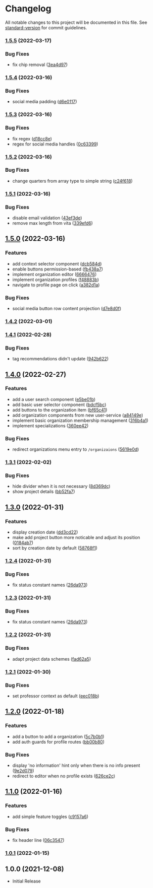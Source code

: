 # Changelog

All notable changes to this project will be documented in this file. See [standard-version](https://github.com/conventional-changelog/standard-version) for commit guidelines.

### [1.5.5](https://github.com/innovation-hub-bergisches-rheinland/prox-web-client/compare/v1.5.4...v1.5.5) (2022-03-17)


### Bug Fixes

* fix chip removal ([3ea4d97](https://github.com/innovation-hub-bergisches-rheinland/prox-web-client/commit/3ea4d970f19b21181c058e9c9c58f08d108acb2f))

### [1.5.4](https://github.com/innovation-hub-bergisches-rheinland/prox-web-client/compare/v1.5.3...v1.5.4) (2022-03-16)


### Bug Fixes

* social media padding ([d6e0117](https://github.com/innovation-hub-bergisches-rheinland/prox-web-client/commit/d6e01178542fda17b84682af49e698e986274bd4))

### [1.5.3](https://github.com/innovation-hub-bergisches-rheinland/prox-web-client/compare/v1.5.2...v1.5.3) (2022-03-16)


### Bug Fixes

* fix regex ([d18cc8e](https://github.com/innovation-hub-bergisches-rheinland/prox-web-client/commit/d18cc8e9db18abace8514db2d338f08db2a92c4f))
* regex for social media handles ([0c63399](https://github.com/innovation-hub-bergisches-rheinland/prox-web-client/commit/0c63399605d8354c9c26d5ad5468b3d99ef1eeb8))

### [1.5.2](https://github.com/innovation-hub-bergisches-rheinland/prox-web-client/compare/v1.5.1...v1.5.2) (2022-03-16)


### Bug Fixes

* change quarters from array type to simple string ([c24f618](https://github.com/innovation-hub-bergisches-rheinland/prox-web-client/commit/c24f618b5efd64d8e546bb755b04550fdadae7b4))

### [1.5.1](https://github.com/innovation-hub-bergisches-rheinland/prox-web-client/compare/v1.5.0...v1.5.1) (2022-03-16)


### Bug Fixes

* disable email validation ([43ef3de](https://github.com/innovation-hub-bergisches-rheinland/prox-web-client/commit/43ef3de4b25d618f7c5dfc9da412f3961abd9254))
* remove max length from vita ([339efd6](https://github.com/innovation-hub-bergisches-rheinland/prox-web-client/commit/339efd6114cece988ac5a72a7012737cc29e48af))

## [1.5.0](https://github.com/innovation-hub-bergisches-rheinland/prox-web-client/compare/v1.4.2...v1.5.0) (2022-03-16)


### Features

* add context selector component ([dcb584d](https://github.com/innovation-hub-bergisches-rheinland/prox-web-client/commit/dcb584dd62220b46a4ff90f45e757d193a38f6f1))
* enable buttons permission-based ([fb438a7](https://github.com/innovation-hub-bergisches-rheinland/prox-web-client/commit/fb438a78fa00f5ba88c72c055d9ca4b842d357b1))
* implement organization editor ([6666476](https://github.com/innovation-hub-bergisches-rheinland/prox-web-client/commit/6666476ddeb460af4f9f036fb1ed73a0c3c9fc2e))
* implement organization profiles ([f48883b](https://github.com/innovation-hub-bergisches-rheinland/prox-web-client/commit/f48883bc9d34a85c2bc88243a50e69cd5f150160))
* navigate to profile page on click ([a382d1a](https://github.com/innovation-hub-bergisches-rheinland/prox-web-client/commit/a382d1a786f0dcc64f20828c269c7abdb691790c))


### Bug Fixes

* social media button row content projection ([d7e8d0f](https://github.com/innovation-hub-bergisches-rheinland/prox-web-client/commit/d7e8d0fbddb21dc956e6e74aab75013eb5f629c0))

### [1.4.2](https://github.com/innovation-hub-bergisches-rheinland/prox-web-client/compare/v1.4.1...v1.4.2) (2022-03-01)

### [1.4.1](https://github.com/innovation-hub-bergisches-rheinland/prox-web-client/compare/v1.4.0...v1.4.1) (2022-02-28)


### Bug Fixes

* tag recommendations didn't update ([942b622](https://github.com/innovation-hub-bergisches-rheinland/prox-web-client/commit/942b622dad24857df32c1091edc75ab4a26389fb))

## [1.4.0](https://github.com/innovation-hub-bergisches-rheinland/prox-web-client/compare/v1.3.1...v1.4.0) (2022-02-27)


### Features

* add a user search component ([e5be01b](https://github.com/innovation-hub-bergisches-rheinland/prox-web-client/commit/e5be01b93dce1b2d531546c401d46059f7a3066a))
* add basic user selector component ([bdcf5bc](https://github.com/innovation-hub-bergisches-rheinland/prox-web-client/commit/bdcf5bc620249a4443cd219efb93e0f68423433e))
* add buttons to the organization item ([bf65c41](https://github.com/innovation-hub-bergisches-rheinland/prox-web-client/commit/bf65c41b500d78b1cfdcf82951fdcbeba5ab65c9))
* add organization components from new user-service ([a84149e](https://github.com/innovation-hub-bergisches-rheinland/prox-web-client/commit/a84149ee080325b9352859fd2739e7789aa7e3aa))
* implement basic organization membership management ([316b4a1](https://github.com/innovation-hub-bergisches-rheinland/prox-web-client/commit/316b4a147d51bcfa862a63c25e6b555366419dcc))
* implement specializations ([360ee42](https://github.com/innovation-hub-bergisches-rheinland/prox-web-client/commit/360ee42d16b6e5d348a81cafb44b9b3498d365e0))


### Bug Fixes

* redirect organizations menu entry to `/organizaions` ([5619e0d](https://github.com/innovation-hub-bergisches-rheinland/prox-web-client/commit/5619e0dc9eae59a8bba2a4ab5bbfdc9998f34771))

### [1.3.1](https://github.com/innovation-hub-bergisches-rheinland/prox-web-client/compare/v1.3.0...v1.3.1) (2022-02-02)


### Bug Fixes

* hide divider when it is not necessary ([8d369dc](https://github.com/innovation-hub-bergisches-rheinland/prox-web-client/commit/8d369dcdb066a5e60481582bb31eb169d0c0cab6))
* show project details ([bb52fa7](https://github.com/innovation-hub-bergisches-rheinland/prox-web-client/commit/bb52fa72be413362afc7bb9528e52ff661f99259))

## [1.3.0](https://github.com/innovation-hub-bergisches-rheinland/prox-web-client/compare/v1.2.4...v1.3.0) (2022-01-31)


### Features

* display creation date ([dd3cd22](https://github.com/innovation-hub-bergisches-rheinland/prox-web-client/commit/dd3cd227c137c92973ec3acfb9743b73637e8970))
* make add project button more noticable and adjust its position ([0184ab7](https://github.com/innovation-hub-bergisches-rheinland/prox-web-client/commit/0184ab728e74e187552ad42eb805bf92c4450404))
* sort by creation date by default ([58768f1](https://github.com/innovation-hub-bergisches-rheinland/prox-web-client/commit/58768f1aec26c1323d0f91e65bf91f78317b0125))

### [1.2.4](https://github.com/innovation-hub-bergisches-rheinland/prox-web-client/compare/v1.2.2...v1.2.4) (2022-01-31)


### Bug Fixes

* fix status constant names ([26da973](https://github.com/innovation-hub-bergisches-rheinland/prox-web-client/commit/26da973eecc0bcf68f0ad69ecc3886bfb7e50ef0))

### [1.2.3](https://github.com/innovation-hub-bergisches-rheinland/prox-web-client/compare/v1.2.2...v1.2.3) (2022-01-31)


### Bug Fixes

* fix status constant names ([26da973](https://github.com/innovation-hub-bergisches-rheinland/prox-web-client/commit/26da973eecc0bcf68f0ad69ecc3886bfb7e50ef0))

### [1.2.2](https://github.com/innovation-hub-bergisches-rheinland/prox-web-client/compare/v1.2.1...v1.2.2) (2022-01-31)

### Bug Fixes

- adapt project data schemes
  ([fad62a5](https://github.com/innovation-hub-bergisches-rheinland/prox-web-client/commit/fad62a5fe31ff0c707724104ff47012e03c07524))

### [1.2.1](https://github.com/innovation-hub-bergisches-rheinland/prox-web-client/compare/v1.2.0...v1.2.1) (2022-01-30)

### Bug Fixes

- set professor context as default
  ([eec018b](https://github.com/innovation-hub-bergisches-rheinland/prox-web-client/commit/eec018b8704a8eed26040eb4e9f88fb446e83a16))

## [1.2.0](https://github.com/innovation-hub-bergisches-rheinland/prox-web-client/compare/v1.1.0...v1.2.0) (2022-01-18)

### Features

- add a button to add a organization
  ([5c7b0b1](https://github.com/innovation-hub-bergisches-rheinland/prox-web-client/commit/5c7b0b1569064552341d61a0ee32afeed27bcf5f))
- add auth guards for profile routes
  ([bb00b80](https://github.com/innovation-hub-bergisches-rheinland/prox-web-client/commit/bb00b8040a09ad0e0dc26706a32f6e8707de8c2d))

### Bug Fixes

- display 'no information' hint only when there is no info present
  ([9e2d079](https://github.com/innovation-hub-bergisches-rheinland/prox-web-client/commit/9e2d079feed99d027c3eefb31118635fb9926e14))
- redirect to editor when no profile exists
  ([626ce2c](https://github.com/innovation-hub-bergisches-rheinland/prox-web-client/commit/626ce2c36714f1d83ab8d126a720d6c9d106a219))

## [1.1.0](https://github.com/innovation-hub-bergisches-rheinland/prox-web-client/compare/v1.0.1...v1.1.0) (2022-01-16)

### Features

- add simple feature toggles
  ([c9157a6](https://github.com/innovation-hub-bergisches-rheinland/prox-web-client/commit/c9157a60d686ec6b306ac04b11ee74d60ad85e25))

### Bug Fixes

- fix header line
  ([06c3547](https://github.com/innovation-hub-bergisches-rheinland/prox-web-client/commit/06c35479e4bf885fa05bc13ea7c6a79fbf9249ea))

### [1.0.1](https://github.com/innovation-hub-bergisches-rheinland/prox-web-client/compare/v1.0.0...v1.0.1) (2022-01-15)

## 1.0.0 (2021-12-08)

- Initial Release
